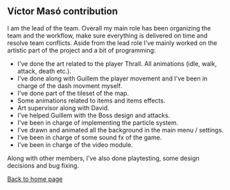 ## **Víctor Masó contribution**

I am the lead of the team. Overall my main role has been organizing the team and the workflow, make sure everything is delivered on time and resolve team conflicts. Aside from the lead role I've mainly worked on the artistic part of the project and a bit of programming:
- I've done the art related to the player Thrall. All animations (idle, walk, attack, death etc.).
- I've done along with Guillem the player movement and I've been in charge of the dash movment myself.
- I've done part of the tileset of the map.
- Some animations related to items and items effects.
- Art supervisor along with David.
- I've helped Guillem with the Boss design and attacks.
- I've been in charge of implementing the particle system.
- I've drawn and animated all the background in the main menu / settings.
- I've been in charge of some sound fx of the game.
- I've been in charge of the video module.

Along with other members, I've also done playtesting, some design decisions and bug fixing.

[Back to home page](https://softcactusteam.github.io/Warcraft-Heroes-Beyond-Time/)
